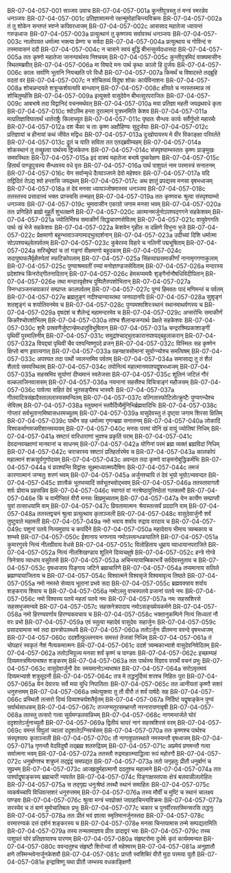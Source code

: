 BR-07-04-057-001  सञ्जय उवाच
BR-07-04-057-001a कुन्तीपुत्रस्तु तं मन्त्रं स्मरन्नेव धनञ्जयः
BR-07-04-057-001c प्रतिज्ञामात्मनो रक्षन्मुमोहाचिन्त्यविक्रमः
BR-07-04-057-002a तं तु शोकेन सन्तप्तं स्वप्ने कपिवरध्वजम्
BR-07-04-057-002c आससाद महातेजा ध्यायन्तं गरुडध्वजः
BR-07-04-057-003a प्रत्युत्थानं तु कृष्णस्य सर्वावस्थं धनञ्जयः
BR-07-04-057-003c नालोपयत धर्मात्मा भक्त्या प्रेम्णा च सर्वदा
BR-07-04-057-004a प्रत्युत्थाय च गोविन्दं स तस्मायासनं ददौ
BR-07-04-057-004c न चासने स्वयं बुद्धिं बीभत्सुर्व्यदधात्तदा
BR-07-04-057-005a ततः कृष्णो महातेजा जानन्पार्थस्य निश्चयम्
BR-07-04-057-005c कुन्तीपुत्रमिदं वाक्यमासीनः स्थितमब्रवीत्
BR-07-04-057-006a मा विषादे मनः पार्थ कृथाः कालो हि दुर्जयः
BR-07-04-057-006c कालः सर्वाणि भूतानि नियच्छति परे विधौ
BR-07-04-057-007a किमर्थं च विषादस्ते तद्ब्रूहि वदतां वर
BR-07-04-057-007c न शोचितव्यं विदुषा शोकः कार्यविनाशनः
BR-07-04-057-008a शोचन्नन्दयते शत्रून्कर्शयत्यपि बान्धवान्
BR-07-04-057-008c क्षीयते च नरस्तस्मान्न त्वं शोचितुमर्हसि
BR-07-04-057-009a इत्युक्तो वासुदेवेन बीभत्सुरपराजितः
BR-07-04-057-009c आबभाषे तदा विद्वानिदं वचनमर्थवत्
BR-07-04-057-010a मया प्रतिज्ञा महती जयद्रथवधे कृता
BR-07-04-057-010c श्वोऽस्मि हन्ता दुरात्मानं पुत्रघ्नमिति केशव
BR-07-04-057-011a मत्प्रतिज्ञाविघातार्थं धार्तराष्ट्रैः किलाच्युत
BR-07-04-057-011c पृष्ठतः सैन्धवः कार्यः सर्वैर्गुप्तो महारथैः
BR-07-04-057-012a दश चैका च ताः कृष्ण अक्षौहिण्यः सुदुर्जयाः
BR-07-04-057-012c प्रतिज्ञायां च हीनायां कथं जीवेत मद्विधः
BR-07-04-057-013a दुःखोपायस्य मे वीर विकाङ्क्षा परिवर्तते
BR-07-04-057-013c द्रुतं च याति सविता तत एतद्ब्रवीम्यहम्
BR-07-04-057-014a शोकस्थानं तु तच्छ्रुत्वा पार्थस्य द्विजकेतनः
BR-07-04-057-014c संस्पृश्याम्भस्ततः कृष्णः प्राङ्मुखः समवस्थितः
BR-07-04-057-015a इदं वाक्यं महातेजा बभाषे पुष्करेक्षणः
BR-07-04-057-015c हितार्थं पाण्डुपुत्रस्य सैन्धवस्य वधे वृतः
BR-07-04-057-016a पार्थ पाशुपतं नाम परमास्त्रं सनातनम्
BR-07-04-057-016c येन सर्वान्मृधे दैत्याञ्जघ्ने देवो महेश्वरः
BR-07-04-057-017a यदि तद्विदितं तेऽद्य श्वो हन्तासि जयद्रथम्
BR-07-04-057-017c अथ ज्ञातुं प्रपद्यस्व मनसा वृषभध्वजम्
BR-07-04-057-018a तं देवं मनसा ध्यायञ्जोषमास्स्व धनञ्जय
BR-07-04-057-018c ततस्तस्य प्रसादात्त्वं भक्तः प्राप्स्यसि तन्महत्
BR-07-04-057-019a ततः कृष्णवचः श्रुत्वा संस्पृश्याम्भो धनञ्जयः
BR-07-04-057-019c भूमावासीन एकाग्रो जगाम मनसा भवम्
BR-07-04-057-020a ततः प्रणिहिते ब्राह्मे मुहूर्ते शुभलक्षणे
BR-07-04-057-020c आत्मानमर्जुनोऽपश्यद्गगने सहकेशवम्
BR-07-04-057-021a ज्योतिर्भिश्च समाकीर्णं सिद्धचारणसेवितम्
BR-07-04-057-021c वायुवेगगतिः पार्थः खं भेजे सहकेशवः
BR-07-04-057-022a केशवेन गृहीतः स दक्षिणे विभुना भुजे
BR-07-04-057-022c प्रेक्षमाणो बहून्भावाञ्जगामाद्भुतदर्शनान्
BR-07-04-057-023a उदीच्यां दिशि धर्मात्मा सोऽपश्यच्छ्वेतपर्वतम्
BR-07-04-057-023c कुबेरस्य विहारे च नलिनीं पद्मभूषिताम्
BR-07-04-057-024a सरिच्छ्रेष्ठां च तां गङ्गां वीक्षमाणो बहूदकाम्
BR-07-04-057-024c सदापुष्पफलैर्वृक्षैरुपेतां स्फटिकोपलाम्
BR-07-04-057-025a सिंहव्याघ्रसमाकीर्णां नानामृगगणाकुलाम्
BR-07-04-057-025c पुण्याश्रमवतीं रम्यां मनोज्ञाण्डजसेविताम्
BR-07-04-057-026a मन्दरस्य प्रदेशांश्च किंनरोद्गीतनादितान्
BR-07-04-057-026c हेमरूप्यमयैः शृङ्गैर्नानौषधिविदीपितान्
BR-07-04-057-026e तथा मन्दारवृक्षैश्च पुष्पितैरुपशोभितान्
BR-07-04-057-027a स्निग्धाञ्जनचयाकारं सम्प्राप्तः कालपर्वतम्
BR-07-04-057-027c पुण्यं हिमवतः पादं मणिमन्तं च पर्वतम्
BR-07-04-057-027e ब्रह्मतुङ्गं नदीश्चान्यास्तथा जनपदानपि
BR-07-04-057-028a सुशृङ्गं शतशृङ्गं च शर्यातिवनमेव च
BR-07-04-057-028c पुण्यमश्वशिरःस्थानं स्थानमाथर्वणस्य च
BR-07-04-057-029a वृषदंशं च शैलेन्द्रं महामन्दरमेव च
BR-07-04-057-029c अप्सरोभिः समाकीर्णं किन्नरैश्चोपशोभितम्
BR-07-04-057-030a तांश्च शैलान्व्रजन्पार्थः प्रेक्षते सहकेशवः
BR-07-04-057-030c शुभैः प्रस्रवणैर्जुष्टान्हेमधातुविभूषितान्
BR-07-04-057-031a चन्द्ररश्मिप्रकाशाङ्गीं पृथिवीं पुरमालिनीम्
BR-07-04-057-031c समुद्रांश्चाद्भुताकारानपश्यद्बहुलाकरान्
BR-07-04-057-032a वियद्द्यां पृथिवीं चैव पश्यन्विष्णुपदे व्रजन्
BR-07-04-057-032c विस्मितः सह कृष्णेन क्षिप्तो बाण इवात्यगात्
BR-07-04-057-033a ग्रहनक्षत्रसोमानां सूर्याग्न्योश्च समत्विषम्
BR-07-04-057-033c अपश्यत तदा पार्थो ज्वलन्तमिव पर्वतम्
BR-07-04-057-034a समासाद्य तु तं शैलं शैलाग्रे समवस्थितम्
BR-07-04-057-034c तपोनित्यं महात्मानमपश्यद्वृषभध्वजम्
BR-07-04-057-035a सहस्रमिव सूर्याणां दीप्यमानं स्वतेजसा
BR-07-04-057-035c शूलिनं जटिलं गौरं वल्कलाजिनवाससम्
BR-07-04-057-036a नयनानां सहस्रैश्च विचित्राङ्गं महौजसम्
BR-07-04-057-036c पार्वत्या सहितं देवं भूतसङ्घैश्च भास्वरैः
BR-07-04-057-037a गीतवादित्रसंह्रादैस्ताललास्यसमन्वितम्
BR-07-04-057-037c वल्गितास्फोटितोत्क्रुष्टैः पुण्यगन्धैश्च सेवितम्
BR-07-04-057-038a स्तूयमानं स्तवैर्दिव्यैर्मुनिभिर्ब्रह्मवादिभिः
BR-07-04-057-038c गोप्तारं सर्वभूतानामिष्वासधरमच्युतम्
BR-07-04-057-039a वासुदेवस्तु तं दृष्ट्वा जगाम शिरसा क्षितिम्
BR-07-04-057-039c पार्थेन सह धर्मात्मा गृणन्ब्रह्म सनातनम्
BR-07-04-057-040a लोकादिं विश्वकर्माणमजमीशानमव्ययम्
BR-07-04-057-040c मनसः परमां योनिं खं वायुं ज्योतिषां निधिम्
BR-07-04-057-041a स्रष्टारं वारिधाराणां भुवश्च प्रकृतिं पराम्
BR-07-04-057-041c देवदानवयक्षाणां मानवानां च साधनम्
BR-07-04-057-042a योगिनां परमं ब्रह्म व्यक्तं ब्रह्मविदां निधिम्
BR-07-04-057-042c चराचरस्य स्रष्टारं प्रतिहर्तारमेव च
BR-07-04-057-043a कालकोपं महात्मानं शक्रसूर्यगुणोदयम्
BR-07-04-057-043c अवन्दत तदा कृष्णो वाङ्मनोबुद्धिकर्मभिः
BR-07-04-057-044a यं प्रपश्यन्ति विद्वांसः सूक्ष्माध्यात्मपदैषिणः
BR-07-04-057-044c तमजं कारणात्मानं जग्मतुः शरणं भवम्
BR-07-04-057-045a अर्जुनश्चापि तं देवं भूयो भूयोऽभ्यवन्दत
BR-07-04-057-045c ज्ञात्वैकं भूतभव्यादिं सर्वभूतभवोद्भवम्
BR-07-04-057-046a ततस्तावागतौ शर्वः प्रोवाच प्रहसन्निव
BR-07-04-057-046c स्वागतं वां नरश्रेष्ठावुत्तिष्ठेतां गतक्लमौ
BR-07-04-057-046e किं च वामीप्सितं वीरौ मनसः क्षिप्रमुच्यताम्
BR-07-04-057-047a येन कार्येण सम्प्राप्तौ युवां तत्साधयामि वाम्
BR-07-04-057-047c व्रियतामात्मनः श्रेयस्तत्सर्वं प्रददानि वाम्
BR-07-04-057-048a ततस्तद्वचनं श्रुत्वा प्रत्युत्थाय कृताञ्जली
BR-07-04-057-048c वासुदेवार्जुनौ शर्वं तुष्टुवाते महामती
BR-07-04-057-049a नमो भवाय शर्वाय रुद्राय वरदाय च
BR-07-04-057-049c पशूनां पतये नित्यमुग्राय च कपर्दिने
BR-07-04-057-050a महादेवाय भीमाय त्र्यम्बकाय च शम्भवे
BR-07-04-057-050c ईशानाय भगघ्नाय नमोऽस्त्वन्धकघातिने
BR-07-04-057-051a कुमारगुरवे नित्यं नीलग्रीवाय वेधसे
BR-07-04-057-051c विलोहिताय धूम्राय व्याधायानपराजिते
BR-07-04-057-052a नित्यं नीलशिखण्डाय शूलिने दिव्यचक्षुषे
BR-07-04-057-052c हन्त्रे गोप्त्रे त्रिनेत्राय व्याधाय वसुरेतसे
BR-07-04-057-053a अचिन्त्यायाम्बिकाभर्त्रे सर्वदेवस्तुताय च
BR-07-04-057-053c वृषध्वजाय पिङ्गाय जटिने ब्रह्मचारिणे
BR-07-04-057-054a तप्यमानाय सलिले ब्रह्मण्यायाजिताय च
BR-07-04-057-054c विश्वात्मने विश्वसृजे विश्वमावृत्य तिष्ठते
BR-07-04-057-055a नमो नमस्ते सेव्याय भूतानां प्रभवे सदा
BR-07-04-057-055c ब्रह्मवक्त्राय शर्वाय शङ्कराय शिवाय च
BR-07-04-057-056a नमोऽस्तु वाचस्पतये प्रजानां पतये नमः
BR-07-04-057-056c नमो विश्वस्य पतये महतां पतये नमः
BR-07-04-057-057a नमः सहस्रशिरसे सहस्रभुजमन्यवे
BR-07-04-057-057c सहस्रनेत्रपादाय नमोऽसङ्ख्येयकर्मणे
BR-07-04-057-058a नमो हिरण्यवर्णाय हिरण्यकवचाय च
BR-07-04-057-058c भक्तानुकम्पिने नित्यं सिध्यतां नौ वरः प्रभो
BR-07-04-057-059a एवं स्तुत्वा महादेवं वासुदेवः सहार्जुनः
BR-07-04-057-059c प्रसादयामास भवं तदा ह्यस्त्रोपलब्धये
BR-07-04-057-060a ततोऽर्जुनः प्रीतमना ववन्दे वृषभध्वजम्
BR-07-04-057-060c ददर्शोत्फुल्लनयनः समस्तं तेजसां निधिम्
BR-07-04-057-061a तं चोपहारं स्वकृतं नैशं नैत्यकमात्मनः
BR-07-04-057-061c ददर्श त्र्यम्बकाभ्याशे वासुदेवनिवेदितम्
BR-07-04-057-062a ततोऽभिपूज्य मनसा शर्वं कृष्णं च पाण्डवः
BR-07-04-057-062c इच्छाम्यहं दिव्यमस्त्रमित्यभाषत शङ्करम्
BR-07-04-057-063a ततः पार्थस्य विज्ञाय वरार्थे वचनं प्रभुः
BR-07-04-057-063c वासुदेवार्जुनौ देवः स्मयमानोऽभ्यभाषत
BR-07-04-057-064a सरोऽमृतमयं दिव्यमभ्याशे शत्रुसूदनौ
BR-07-04-057-064c तत्र मे तद्धनुर्दिव्यं शरश्च निहितः पुरा
BR-07-04-057-065a येन देवारयः सर्वे मया युधि निपातिताः
BR-07-04-057-065c तत आनीयतां कृष्णौ सशरं धनुरुत्तमम्
BR-07-04-057-066a तथेत्युक्त्वा तु तौ वीरौ तं शर्वं पार्षदैः सह
BR-07-04-057-066c प्रस्थितौ तत्सरो दिव्यं दिव्याश्चर्यशतैर्वृतम्
BR-07-04-057-067a निर्दिष्टं यद्वृषाङ्केन पुण्यं सर्वार्थसाधकम्
BR-07-04-057-067c तज्जग्मतुरसम्भ्रान्तौ नरनारायणावृषी
BR-07-04-057-068a ततस्तु तत्सरो गत्वा सूर्यमण्डलसन्निभम्
BR-07-04-057-068c नागमन्तर्जले घोरं ददृशातेऽर्जुनाच्युतौ
BR-07-04-057-069a द्वितीयं चापरं नागं सहस्रशिरसं वरम्
BR-07-04-057-069c वमन्तं विपुलां ज्वालां ददृशातेऽग्निवर्चसम्
BR-07-04-057-070a ततः कृष्णश्च पार्थश्च संस्पृश्यापः कृताञ्जली
BR-07-04-057-070c तौ नागावुपतस्थाते नमस्यन्तौ वृषध्वजम्
BR-07-04-057-071a गृणन्तौ वेदविदुषौ तद्ब्रह्म शतरुद्रियम्
BR-07-04-057-071c अप्रमेयं प्रणमन्तौ गत्वा सर्वात्मना भवम्
BR-07-04-057-072a ततस्तौ रुद्रमाहात्म्याद्धित्वा रूपं महोरगौ
BR-07-04-057-072c धनुर्बाणश्च शत्रुघ्नं तद्द्वंद्वं समपद्यत
BR-07-04-057-073a ततो जगृहतुः प्रीतौ धनुर्बाणं च सुप्रभम्
BR-07-04-057-073c आजह्रतुर्महात्मानौ ददतुश्च महात्मने
BR-07-04-057-074a ततः पार्श्वाद्वृषाङ्कस्य ब्रह्मचारी न्यवर्तत
BR-07-04-057-074c पिङ्गाक्षस्तपसः क्षेत्रं बलवान्नीललोहितः
BR-07-04-057-075a स तद्गृह्य धनुःश्रेष्ठं तस्थौ स्थानं समाहितः
BR-07-04-057-075c व्यकर्षच्चापि विधिवत्सशरं धनुरुत्तमम्
BR-07-04-057-076a तस्य मौर्वीं च मुष्टिं च स्थानं चालक्ष्य पाण्डवः
BR-07-04-057-076c श्रुत्वा मन्त्रं भवप्रोक्तं जग्राहाचिन्त्यविक्रमः
BR-07-04-057-077a सरस्येव च तं बाणं मुमोचातिबलः प्रभुः
BR-07-04-057-077c चकार च पुनर्वीरस्तस्मिन्सरसि तद्धनुः
BR-07-04-057-078a ततः प्रीतं भवं ज्ञात्वा स्मृतिमानर्जुनस्तदा
BR-07-04-057-078c वरमारण्यकं दत्तं दर्शनं शङ्करस्य च
BR-07-04-057-078e मनसा चिन्तयामास तन्मे सम्पद्यतामिति
BR-07-04-057-079a तस्य तन्मतमाज्ञाय प्रीतः प्रादाद्वरं भवः
BR-07-04-057-079c तच्च पाशुपतं घोरं प्रतिज्ञायाश्च पारणम्
BR-07-04-057-080a संहृष्टरोमा दुर्धर्षः कृतं कार्यममन्यत
BR-07-04-057-080c ववन्दतुश्च संहृष्टौ शिरोभ्यां तौ महेश्वरम्
BR-07-04-057-081a अनुज्ञातौ क्षणे तस्मिन्भवेनार्जुनकेशवौ
BR-07-04-057-081c प्राप्तौ स्वशिबिरं वीरौ मुदा परमया युतौ
BR-07-04-057-081e इन्द्राविष्णू यथा प्रीतौ जम्भस्य वधकाङ्क्षिणौ

